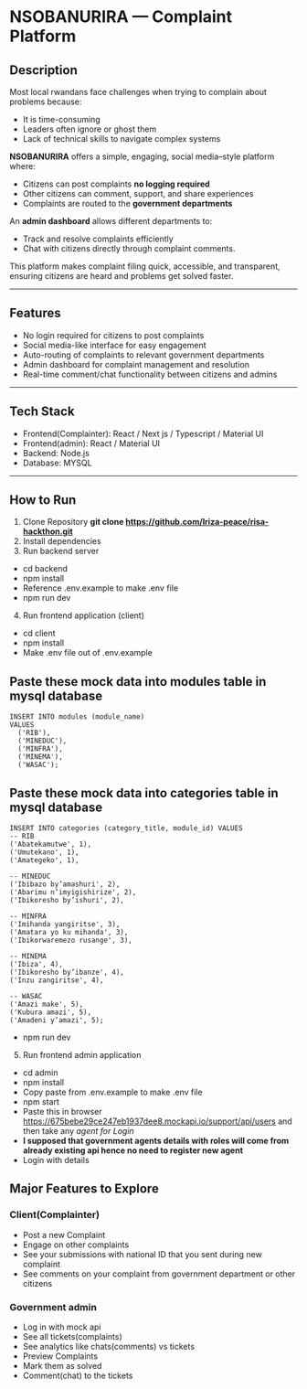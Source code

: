 
# NSOBANURIRA — Complaint Platform

## Description  
Most local rwandans face challenges when trying to complain about problems because:  
- It is time-consuming  
- Leaders often ignore or ghost them  
- Lack of technical skills to navigate complex systems   

**NSOBANURIRA** offers a simple, engaging, social media–style platform where:  
- Citizens can post complaints **no logging required**  
- Other citizens can comment, support, and share experiences  
- Complaints are routed to the **government departments**  

An **admin dashboard** allows different departments to:  
- Track and resolve complaints efficiently  
- Chat with citizens directly through complaint comments. 

This platform makes complaint filing quick, accessible, and transparent, ensuring citizens are heard and problems get solved faster.

---

## Features  
- No login required for citizens to post complaints  
- Social media-like interface for easy engagement  
- Auto-routing of complaints to relevant government departments  
- Admin dashboard for complaint management and resolution  
- Real-time comment/chat functionality between citizens and admins  


---

## Tech Stack  
- Frontend(Complainter): React / Next js / Typescript / Material UI
- Frontend(admin): React / Material UI
- Backend: Node.js 
- Database: MYSQL  

---

## How to Run
1. Clone Repository **git clone https://github.com/Iriza-peace/risa-hackthon.git**
2. Install dependencies  
3. Run backend server 
-  cd backend
- npm install
- Reference .env.example to make .env file
- npm run dev
4. Run frontend application (client) 
- cd client
- npm install
- Make .env file out of .env.example  

## Paste these mock data into modules table in mysql database
```
INSERT INTO modules (module_name) 
VALUES 
  ('RIB'),
  ('MINEDUC'),
  ('MINFRA'),
  ('MINEMA'),
  ('WASAC');
```
## Paste these mock data into categories table in mysql database
```
INSERT INTO categories (category_title, module_id) VALUES
-- RIB
('Abatekamutwe', 1),
('Umutekano', 1),
('Amategeko', 1),

-- MINEDUC
('Ibibazo by’amashuri', 2),
('Abarimu n’imyigishirize', 2),
('Ibikoresho by’ishuri', 2),

-- MINFRA
('Imihanda yangiritse', 3),
('Amatara yo ku mihanda', 3),
('Ibikorwaremezo rusange', 3),

-- MINEMA
('Ibiza', 4),
('Ibikoresho by’ibanze', 4),
('Inzu zangiritse', 4),

-- WASAC
('Amazi make', 5),
('Kubura amazi', 5),
('Amadeni y’amazi', 5);
```
- npm run dev
5. Run frontend admin application
- cd admin 
- npm install
- Copy paste from .env.example to make .env file
- npm start
- Paste this in browser https://675bebe29ce247eb1937dee8.mockapi.io/support/api/users and then take any *agent for Login*
- **I supposed that government agents details with roles will come from already existing api hence no need to register new agent**
- Login with details 


## Major Features to Explore
### Client(Complainter)
- Post a new Complaint
- Engage on other complaints 
- See your submissions with national ID that you sent during new complaint
- See comments on your complaint from government department or other citizens 

### Government admin
- Log in with mock api
- See all tickets(complaints)
- See analytics like chats(comments) vs tickets 
- Preview Complaints
- Mark them as solved 
- Comment(chat) to the tickets


